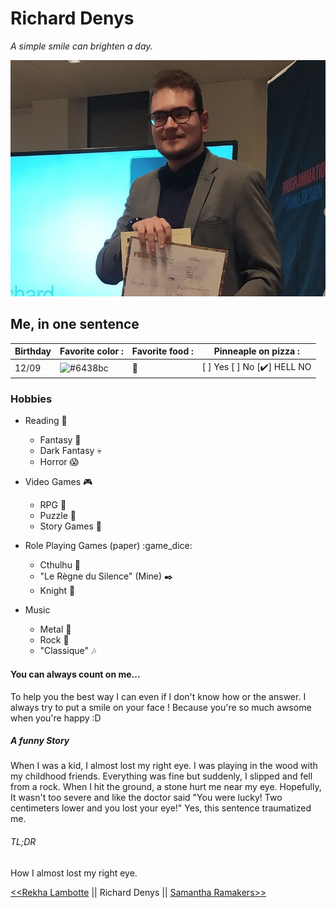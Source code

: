 # Richard Denys

*A simple smile can brighten a day.*

![alt text](https://raw.githubusercontent.com/Richyden/markdown-challenge/main/photo.jpeg)

## Me, in one sentence

| Birthday | Favorite color : | Favorite food : | Pinneaple on pizza : |
| -------  | ---------        | ------------    | -------------------  |
| 12/09    | ![#6438bc](https://via.placeholder.com/15/6438bc/000000?text=+) | :fries:  | [ ] Yes [ ] No [:heavy_check_mark:] HELL NO  |

### Hobbies

* Reading :closed_book:
    * Fantasy :carousel_horse:
    * Dark Fantasy :skull:
    * Horror :scream:

* Video Games :video_game:
    * RPG :crystal_ball:
    * Puzzle :jigsaw:
    * Story Games :scroll:

* Role Playing Games (paper) :game_dice:
    * Cthulhu :octopus:
    * "Le Règne du Silence" (Mine) :black_nib:
    * Knight :hocho:

* Music
    * Metal :metal:
    * Rock :musical_note:
    * "Classique" :notes:

#### You can always count on me...

To help you the best way I can even if I don't know how or the answer. I always try to put a smile on your face ! Because you're so much awsome when you're happy :D

##### A funny Story

When I was a kid, I almost lost my right eye. I was playing in the wood with my childhood friends. Everything was fine but suddenly, I slipped and fell from a rock. When I hit the ground, a stone hurt me near my eye.
Hopefully, It wasn't too severe and like the doctor said "You were lucky! Two centimeters lower and you lost your eye!"
Yes, this sentence traumatized me.

###### TL;DR
How I almost lost my right eye.

[<<Rekha Lambotte](https://github.com/RekhaLambotte/markdown-challenge.git) || Richard Denys || [Samantha Ramakers>>](https://github.com/Samantha-35/Markdown-challenge)